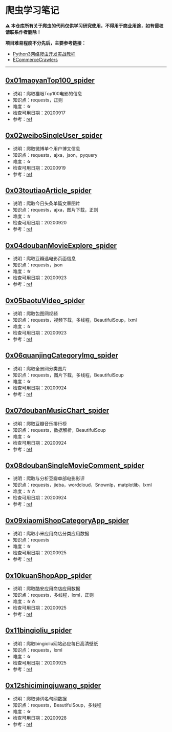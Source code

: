 # 爬虫学习笔记

**⚠ 本仓库所有关于爬虫的代码仅供学习研究使用，不得用于商业用途，如有侵权请联系作者删除！**

**项目难易程度不分先后，主要参考链接：**
+ [Python3网络爬虫开发实战教程](https://cuiqingcai.com/5052.html)
+ [ECommerceCrawlers](https://github.com/DropsDevopsOrg/ECommerceCrawlers)
---

## [0x01maoyanTop100_spider](0x01maoyanTop100_spider)
+ 说明：爬取猫眼Top100电影的信息
+ 知识点：requests，正则
+ 难度：☆
+ 检查可用日期：20200917
+ 参考：[ref](0x01maoyanTop100_spider/ref.md)

## [0x02weiboSingleUser_spider](0x02weiboSingleUser_spider)
+ 说明：爬取微博单个用户博文信息
+ 知识点：requests，ajxa，json，pyquery
+ 难度：☆
+ 检查可用日期：20200919
+ 参考：[ref](0x02weiboSingleUser_spider/ref.md)

## [0x03toutiaoArticle_spider](0x03toutiaoArticle_spider)
+ 说明：爬取今日头条单篇文章图片
+ 知识点：requests，ajxa，图片下载，正则
+ 难度：☆
+ 检查可用日期：20200920
+ 参考：[ref](0x03toutiaoArticle_spider/ref.md)

## [0x04doubanMovieExplore_spider](0x04doubanMovieExplore_spider)
+ 说明：爬取豆瓣选电影页面信息
+ 知识点：requests，json
+ 难度：☆
+ 检查可用日期：20200923
+ 参考：[ref](0x04doubanMovieExplore_spider/ref.md)

## [0x05baotuVideo_spider](0x05baotuVideo_spider)
+ 说明：爬取包图网视频
+ 知识点：requests，视频下载，多线程，BeautifulSoup，lxml
+ 难度：☆
+ 检查可用日期：20200923
+ 参考：[ref](0x05baotuVideo_spider/ref.md)

## [0x06quanjingCategoryImg_spider](0x06quanjingCategoryImg_spider)
+ 说明：爬取全景网分类图片
+ 知识点：requests，图片下载，多线程，BeautifulSoup
+ 难度：☆
+ 检查可用日期：20200924
+ 参考：[ref](0x06quanjingCategoryImg_spider/ref.md)

## [0x07doubanMusicChart_spider](0x07doubanMusicChart_spider)
+ 说明：爬取豆瓣音乐排行榜
+ 知识点：requests，数据解析，BeautifulSoup
+ 难度：☆
+ 检查可用日期：20200924
+ 参考：[ref](0x07doubanMusicChart_spider/ref.md)

## [0x08doubanSingleMovieComment_spider](0x08doubanSingleMovieComment_spider)
+ 说明：爬取与分析豆瓣单部电影影评
+ 知识点：requests，jieba，wordcloud，Snownlp，matplotlib，lxml 
+ 难度：☆☆
+ 检查可用日期：20200924
+ 参考：[ref](0x08doubanSingleMovieComment_spider/ref.md)

## [0x09xiaomiShopCategoryApp_spider](0x09xiaomiShopCategoryApp_spider)
+ 说明：爬取小米应用商店分类应用数据
+ 知识点：requests
+ 难度：☆
+ 检查可用日期：20200925
+ 参考：[ref](0x09xiaomiShopCategoryApp_spider/ref.md)

## [0x10kuanShopApp_spider](0x10kuanShopApp_spider)
+ 说明：爬取酷安应用商店应用数据
+ 知识点：requests，多线程，lxml，正则
+ 难度：☆☆
+ 检查可用日期：20200925
+ 参考：[ref](0x10kuanShopApp_spider/ref.md)

## [0x11bingioliu_spider](0x11bingioliu_spider)
+ 说明：爬取bingioliu网站必应每日高清壁纸
+ 知识点：requests，lxml
+ 难度：☆
+ 检查可用日期：20200925
+ 参考：[ref](0x11bingioliu_spider/ref.md)

## [0x12shicimingjuwang_spider](0x12shicimingjuwang_spider)
+ 说明：爬取诗词名句网数据
+ 知识点：requests，BeautifulSoup，多线程
+ 难度：☆
+ 检查可用日期：20200928
+ 参考：[ref](0x12shicimingjuwang_spider/ref.md)